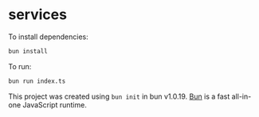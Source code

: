 # services

To install dependencies:

```bash
bun install
```

To run:

```bash
bun run index.ts
```

This project was created using `bun init` in bun v1.0.19. [Bun](https://bun.sh) is a fast all-in-one JavaScript runtime.
